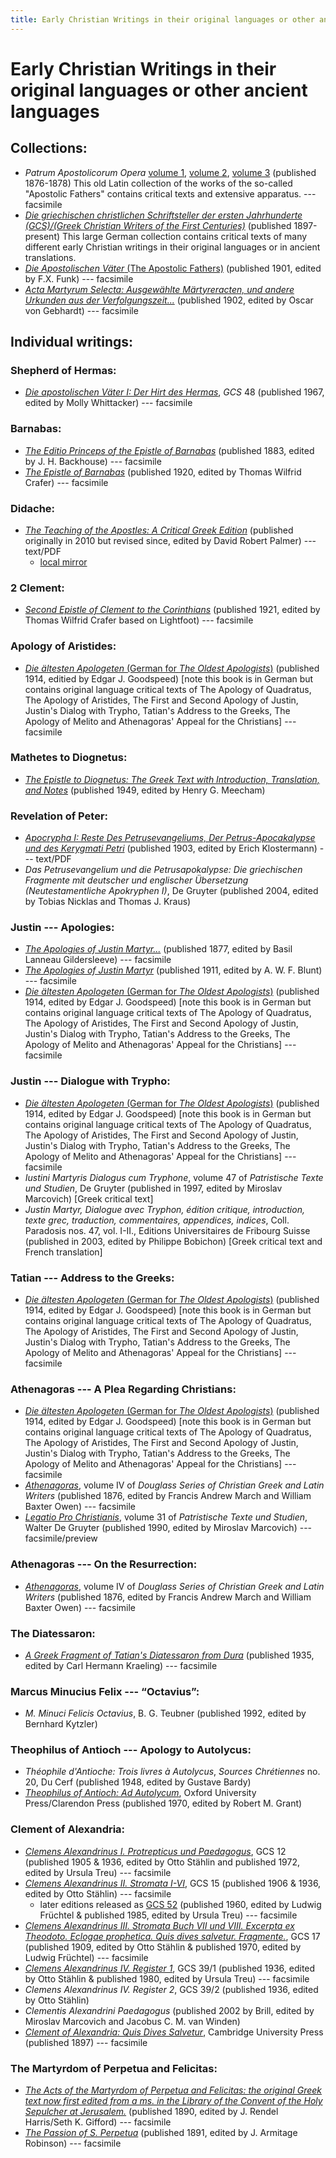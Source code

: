```yaml
---
title: Early Christian Writings in their original languages or other ancient languages
---
```


# Early Christian Writings in their original languages or other ancient languages

## Collections:

* *Patrum Apostolicorum Opera* [volume 1](https://books.google.com/books?id=7hQ-AAAAYAAJ), [volume 2](https://books.google.com/books?id=WRU-AAAAYAAJ), [volume 3](https://books.google.com/books?id=bB4-AAAAYAAJ) (published 1876-1878) This old Latin collection of the works of the so-called "Apostolic Fathers" contains critical texts and extensive apparatus. --- facsimile
* [*Die griechischen christlichen Schriftsteller der ersten Jahrhunderte (GCS)/(Greek Christian Writers of the First Centuries)*](https://bibelexegese.bbaw.de/publikationsreihen/gcs/) (published 1897-present) This large German collection contains critical texts of many different early Christian writings in their original languages or in ancient translations.
* [*Die Apostolischen Väter* (The Apostolic Fathers)](https://archive.org/details/dieapostolischen00clem) (published 1901, edited by F.X. Funk) --- facsimile
* [*Acta Martyrum Selecta: Ausgewählte Märtyreracten, und andere Urkunden aus der Verfolgungszeit...*](https://archive.org/details/actamartyrumsel00gebhgoog) (published 1902, edited by Oscar von Gebhardt) --- facsimile

## Individual writings:

### Shepherd of Hermas:

* [*Die apostolischen Väter I: Der Hirt des Hermas*](https://www.degruyter.com/viewbooktoc/product/185496), *GCS* 48 (published 1967, edited by Molly Whittacker) --- facsimile

### Barnabas:
* [*The Editio Princeps of the Epistle of Barnabas*](https://archive.org/details/editioprincepsof00barn) (published 1883, edited by J. H. Backhouse) --- facsimile
* [*The Epistle of Barnabas*](https://books.google.com/books?id=8ktOAAAAYAAJ) (published 1920, edited by Thomas Wilfrid Crafer) --- facsimile

### Didache:
* [*The Teaching of the Apostles: A Critical Greek Edition*](http://bibletranslation.ws/trans/didache.pdf) (published originally in 2010 but revised since, edited by David Robert Palmer) --- text/PDF
  * [local mirror](didache_palmer.pdf)

### 2 Clement:
* [*Second Epistle of Clement to the Corinthians*](https://archive.org/details/secondepistleofc00clemuoft) (published 1921, edited by Thomas Wilfrid Crafer based on Lightfoot) --- facsimile

### Apology of Aristides:
* [*Die ältesten Apologeten* (German for *The Oldest Apologists*)](http://files.xpian.info/diealtestenapologeten.pdf) (published 1914, editied by Edgar J. Goodspeed) [note this book is in German but contains original language critical texts of The Apology of Quadratus, The Apology of Aristides, The First and Second Apology of Justin, Justin's Dialog with Trypho, Tatian's Address to the Greeks, The Apology of Melito and Athenagoras' Appeal for the Christians] --- facsimile

### Mathetes to Diognetus:
* [*The Epistle to Diognetus: The Greek Text with Introduction, Translation, and Notes*](eng/diognetus_meecham.html) (published 1949, edited by Henry G. Meecham)

### Revelation of Peter:
* [*Apocrypha I: Reste Des Petrusevangeliums, Der Petrus-Apocakalypse und des Kerygmati Petri*](apocalypse_of_peter_klostermann.pdf) (published 1903, edited by Erich Klostermann) --- text/PDF
* *Das Petrusevangelium und die Petrusapokalypse: Die griechischen Fragmente mit deutscher und englischer Übersetzung (Neutestamentliche Apokryphen I)*, De Gruyter (published 2004, edited by Tobias Nicklas and Thomas J. Kraus)

### Justin --- Apologies:
* [*The Apologies of Justin Martyr...*](https://archive.org/details/apologiesofjusti00just) (published 1877, edited by Basil Lanneau Gildersleeve) --- facsimile
* [*The Apologies of Justin Martyr*](https://archive.org/details/apologiesofjust00just) (published 1911, edited by A. W. F. Blunt) --- facsimile
* [*Die ältesten Apologeten* (German for *The Oldest Apologists*)](http://files.xpian.info/diealtestenapologeten.pdf) (published 1914, edited by Edgar J. Goodspeed) [note this book is in German but contains original language critical texts of The Apology of Quadratus, The Apology of Aristides, The First and Second Apology of Justin, Justin's Dialog with Trypho, Tatian's Address to the Greeks, The Apology of Melito and Athenagoras' Appeal for the Christians] --- facsimile

### Justin --- Dialogue with Trypho:
* [*Die ältesten Apologeten* (German for *The Oldest Apologists*)](http://files.xpian.info/diealtestenapologeten.pdf) (published 1914, edited by Edgar J. Goodspeed) [note this book is in German but contains original language critical texts of The Apology of Quadratus, The Apology of Aristides, The First and Second Apology of Justin, Justin's Dialog with Trypho, Tatian's Address to the Greeks, The Apology of Melito and Athenagoras' Appeal for the Christians] --- facsimile
* *Iustini Martyris Dialogus cum Tryphone*, volume 47 of *Patristische Texte und Studien*, De Gruyter (published in 1997, edited by Miroslav Marcovich) [Greek critical text]
* *Justin Martyr, Dialogue avec Tryphon, édition critique, introduction, texte grec, traduction, commentaires, appendices, indices*, Coll. Paradosis nos. 47, vol. I-II., Editions Universitaires de Fribourg Suisse (published in 2003, edited by Philippe Bobichon) [Greek critical text and French translation]

### Tatian --- Address to the Greeks:
* [*Die ältesten Apologeten* (German for *The Oldest Apologists*)](http://files.xpian.info/diealtestenapologeten.pdf) (published 1914, edited by Edgar J. Goodspeed) [note this book is in German but contains original language critical texts of The Apology of Quadratus, The Apology of Aristides, The First and Second Apology of Justin, Justin's Dialog with Trypho, Tatian's Address to the Greeks, The Apology of Melito and Athenagoras' Appeal for the Christians] --- facsimile

### Athenagoras --- A Plea Regarding Christians:
* [*Die ältesten Apologeten* (German for *The Oldest Apologists*)](http://files.xpian.info/diealtestenapologeten.pdf) (published 1914, edited by Edgar J. Goodspeed) [note this book is in German but contains original language critical texts of The Apology of Quadratus, The Apology of Aristides, The First and Second Apology of Justin, Justin's Dialog with Trypho, Tatian's Address to the Greeks, The Apology of Melito and Athenagoras' Appeal for the Christians] --- facsimile
* [*Athenagoras*](https://catalog.hathitrust.org/Record/001406280), volume IV of *Douglass Series of Christian Greek and Latin Writers* (published 1876, edited by Francis Andrew March and William Baxter Owen) --- facsimile
* [*Legatio Pro Christianis*](https://books.google.com/books?id=7w_0CQAAQBAJ), volume 31 of *Patristische Texte und Studien*, Walter De Gruyter (published 1990, edited by Miroslav Marcovich) --- facsimile/preview

### Athenagoras --- On the Resurrection:
* [*Athenagoras*](https://catalog.hathitrust.org/Record/001406280), volume IV of *Douglass Series of Christian Greek and Latin Writers* (published 1876, edited by Francis Andrew March and William Baxter Owen) --- facsimile

### The Diatessaron:
* [*A Greek Fragment of Tatian's Diatessaron from Dura*](https://archive.org/details/MN41439ucmf_4) (published 1935, edited by Carl Hermann Kraeling) --- facsimile

### Marcus Minucius Felix --- “Octavius”:
* *M. Minuci Felicis Octavius*, B. G. Teubner (published 1992, edited by Bernhard Kytzler)

### Theophilus of Antioch --- Apology to Autolycus:
* *Théophile d'Antioche: Trois livres à Autolycus*, *Sources Chrétiennes* no. 20, Du Cerf (published 1948, edited by Gustave Bardy)
* [*Theophilus of Antioch: Ad Autolycum*](https://archive.org/details/theophilusofanti0000unse), Oxford University Press/Clarendon Press (published 1970, edited by Robert M. Grant)

### Clement of Alexandria:
* [*Clemens Alexandrinus I. Protrepticus und Paedagogus*](http://www.archive.org/details/clemensalexandri01clemuoft), GCS 12 (published 1905 & 1936, edited by Otto Stählin and published 1972, edited by Ursula Treu) --- facsimile
* [*Clemens Alexandrinus II. Stromata I-VI*](https://books.google.com/books?id=n1wPAAAAYAAJ), GCS 15 (published 1906 & 1936, edited by Otto Stählin) --- facsimile
  * later editions released as [GCS 52](https://digilib.bbaw.de/digitallibrary/digilib.html?fn=/silo10/GCS/GCS_52/) (published 1960, edited by Ludwig Früchtel & published 1985, edited by Ursula Treu) --- facsimile
* [*Clemens Alexandrinus III. Stromata Buch VII und VIII. Excerpta ex Theodoto. Eclogae prophetica. Quis dives salvetur. Fragmente.*](http://www.archive.org/details/clemensalexandri17clemuoft), GCS 17 (published 1909, edited by Otto Stählin & published 1970, edited by Ludwig Früchtel) --- facsimile
* [*Clemens Alexandrinus IV. Register 1*](http://www.archive.org/details/clemensalexandri04clemuoft), GCS 39/1 (published 1936, edited by Otto Stählin & published 1980, edited by Ursula Treu) --- facsimile
* *Clemens Alexandrinus IV. Register 2*, GCS 39/2 (published 1936, edited by Otto Stählin)
* *Clementis Alexandrini Paedagogus* (published 2002 by Brill, edited by Miroslav Marcovich and Jacobus C. M. van Winden)
* [*Clement of Alexandria: Quis Dives Salvetur*](https://archive.org/details/clementofalexand00clem_0), Cambridge University Press (published 1897) --- facsimile

### The Martyrdom of Perpetua and Felicitas:
* [*The Acts of the Martyrdom of Perpetua and Felicitas: the original Greek text now first edited from a ms. in the Library of the Convent of the Holy Sepulcher at Jerusalem.*](https://archive.org/details/TheActsOfTheMartyrdom) (published 1890, edited by  J. Rendel Harris/Seth K. Gifford) --- facsimile
* [*The Passion of S. Perpetua*](https://archive.org/details/MN5140ucmf_2) (published 1891, edited by J. Armitage Robinson) --- facsimile
